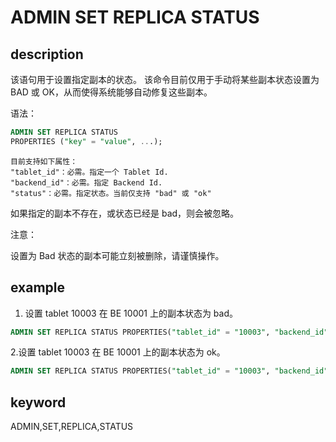 # ADMIN SET REPLICA STATUS

## description

该语句用于设置指定副本的状态。
该命令目前仅用于手动将某些副本状态设置为 BAD 或 OK，从而使得系统能够自动修复这些副本。

语法：

```sql
ADMIN SET REPLICA STATUS
PROPERTIES ("key" = "value", ...);
```

```plain text
目前支持如下属性：
"tablet_id"：必需。指定一个 Tablet Id.
"backend_id"：必需。指定 Backend Id.
"status"：必需。指定状态。当前仅支持 "bad" 或 "ok"
```

如果指定的副本不存在，或状态已经是 bad，则会被忽略。

注意：

设置为 Bad 状态的副本可能立刻被删除，请谨慎操作。

## example

1. 设置 tablet 10003 在 BE 10001 上的副本状态为 bad。

```sql
ADMIN SET REPLICA STATUS PROPERTIES("tablet_id" = "10003", "backend_id" = "10001", "status" = "bad");
```

2.设置 tablet 10003 在 BE 10001 上的副本状态为 ok。

```sql
ADMIN SET REPLICA STATUS PROPERTIES("tablet_id" = "10003", "backend_id" = "10001", "status" = "ok");
```

## keyword

ADMIN,SET,REPLICA,STATUS
